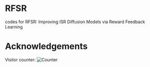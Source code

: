 # RFSR
codes for RFSR: Improving ISR Diffusion Models via Reward Feedback Learning
# Acknowledgements

Visitor counter: ![Counter](https://counter.jerryz.com.cn/counter?name=rfsr)
